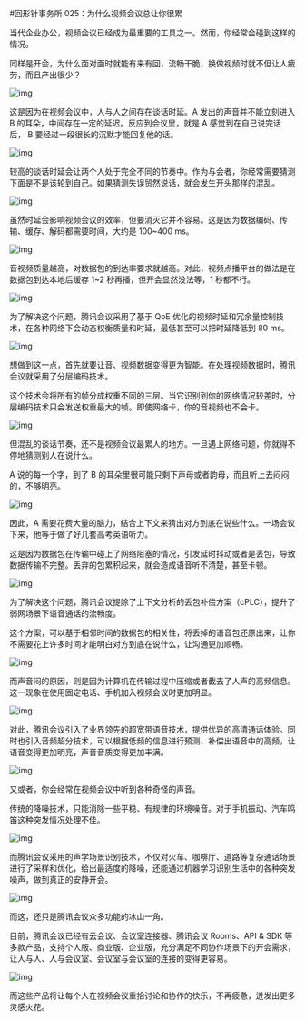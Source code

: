 
#回形针事务所 025：为什么视频会议总让你很累

当代企业办公，视频会议已经成为最重要的工具之一。然而，你经常会碰到这样的情况。

同样是开会，为什么面对面时就能有来有回，流畅干脆，换做视频时就不但让人疲劳，而且产出很少？

![img](https://cdn.jsdelivr.net/gh/just-prog/static/img/202108221459925.png)

这是因为在视频会议中，人与人之间存在谈话时延。A 发出的声音并不能立刻进入 B 的耳朵，中间存在一定的延迟。反应到会议里，就是 A 感觉到在自己说完话后， B 要经过一段很长的沉默才能回复他的话。

![img](https://cdn.jsdelivr.net/gh/just-prog/static/img/202108221459399.gif)

较高的谈话时延会让两个人处于完全不同的节奏中。作为与会者，你经常需要猜测下面是不是该轮到自己。如果猜测失误贸然说话，就会发生开头那样的混乱。

![img](https://cdn.jsdelivr.net/gh/just-prog/static/img/202108221459841.png)

虽然时延会影响视频会议的效率，但要消灭它并不容易。这是因为数据编码、传输、缓存、解码都需要时间，大约是 100~400 ms。

![img](https://cdn.jsdelivr.net/gh/just-prog/static/img/202108221459359.gif)

音视频质量越高，对数据包的到达率要求就越高。对此，视频点播平台的做法是在数据包到达本地后缓存 1~2 秒再播，但开会显然没法等，1 秒都不行。

![img](https://cdn.jsdelivr.net/gh/just-prog/static/img/202108221459613.png)

为了解决这个问题，腾讯会议采用了基于 QoE 优化的视频时延和冗余量控制技术，在各种网络下会动态权衡质量和时延，最低甚至可以把时延降低到 80 ms。

![img](https://cdn.jsdelivr.net/gh/just-prog/static/img/202108221459766.jpeg)

想做到这一点，首先就要让音、视频数据变得更为智能。在处理视频数据时，腾讯会议就采用了分层编码技术。

这个技术会将所有的帧分成权重不同的三层。当它识别到你的网络情况较差时，分层编码技术只会发送权重最大的帧。即使网络卡，你的音视频也不会卡。

![img](https://cdn.jsdelivr.net/gh/just-prog/static/img/202108221459719.gif)

但混乱的谈话节奏，还不是视频会议最累人的地方。一旦遇上网络问题，你就得不停地猜测别人在说什么。

A 说的每一个字，到了 B 的耳朵里很可能只剩下声母或者韵母，而且听上去闷闷的，不够明亮。

![img](https://cdn.jsdelivr.net/gh/just-prog/static/img/202108221459933.gif)

因此，A 需要花费大量的脑力，结合上下文来猜出对方到底在说些什么。一场会议下来，他等于做了好几套高考英语听力。

这是因为数据包在传输中碰上了网络阻塞的情况，引发延时抖动或者是丢包，导致数据传输不完整。丢弃的包累积起来，就会造成语音听不清楚，甚至卡顿。

![img](https://cdn.jsdelivr.net/gh/just-prog/static/img/202108221459456.jpeg)

为了解决这个问题，腾讯会议提除了上下文分析的丢包补偿方案（cPLC），提升了弱网场景下语音通话的流畅度。

这个方案，可以基于相邻时间的数据包的相关性，将丢掉的语音包还原出来，让你不需要花上许多时间才能明白对方到底在说什么，让沟通更加顺畅。

![img](https://cdn.jsdelivr.net/gh/just-prog/static/img/202108221459395.jpeg)

而声音闷的原因，则是因为计算机在传输过程中压缩或者截去了人声的高频信息。这一现象在使用固定电话、手机加入视频会议时更加明显。

![img](https://cdn.jsdelivr.net/gh/just-prog/static/img/202108221459846.jpeg)

对此，腾讯会议引入了业界领先的超宽带语音技术，提供优异的高清通话体验。同时也引入音频超分技术，可以根据低频的信息进行预测、补偿出语音中的高频，让语音变得更加明亮，声音音质变得更加丰满。

![img](https://cdn.jsdelivr.net/gh/just-prog/static/img/202108221459402.jpeg)

又或者，你会经常在视频会议中听到各种奇怪的声音。

传统的降噪技术，只能消除一些平稳、有规律的环境噪音。对于手机振动、汽车鸣笛这种突发情况处理不佳。

![img](https://cdn.jsdelivr.net/gh/just-prog/static/img/202108221459129.jpeg)

而腾讯会议采用的声学场景识别技术，不仅对火车、咖啡厅、道路等复杂通话场景进行了采样和优化，给出最适度的降噪，还能通过机器学习识别生活中的各种突发噪声，做到真正的安静开会。

![img](https://cdn.jsdelivr.net/gh/just-prog/static/img/202108221459750.jpeg)

而这，还只是腾讯会议众多功能的冰山一角。

目前，腾讯会议已经有云会议、会议室连接器、腾讯会议 Rooms、API & SDK 等多款产品，支持个人版、商业版、企业版，充分满足不同协作场景下的开会需求，让人与人、人与会议室、会议室与会议室的连接的变得更容易。

![img](https://cdn.jsdelivr.net/gh/just-prog/static/img/202108221459186.png)

而这些产品将让每个人在视频会议重拾讨论和协作的快乐，不再疲惫，迸发出更多灵感火花。